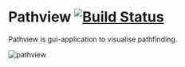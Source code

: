 # Pathview [![Build Status](https://travis-ci.org/Br0ce/pathview.svg?branch=master)](https://travis-ci.org/Br0ce/pathview)

Pathview is gui-application to visualise pathfinding.


![pathview](br0ce.github.com/image_folder/pathview_astar.png)


